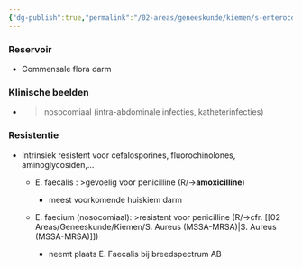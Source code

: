 ```yaml
---
{"dg-publish":true,"permalink":"/02-areas/geneeskunde/kiemen/s-enterococcus/","noteIcon":"","created":"2024-11-24T10:57:18.966+01:00","updated":"2024-12-29T13:58:43.394+01:00"}
---
```


### Reservoir

- Commensale flora darm

  

### Klinische beelden

- >nosocomiaal (intra-abdominale infecties, katheterinfecties)

  

### Resistentie

- Intrinsiek resistent voor cefalosporines, fluorochinolones, aminoglycosiden,…
    - E. faecalis : >gevoelig voor penicilline (R/→**amoxicilline**)
        - meest voorkomende huiskiem darm
    - E. faecium (nosocomiaal): >resistent voor penicilline (R/→cfr. [[02 Areas/Geneeskunde/Kiemen/S. Aureus (MSSA-MRSA)\|S. Aureus (MSSA-MRSA)]])
        
        - neemt plaats E. Faecalis bij breedspectrum AB